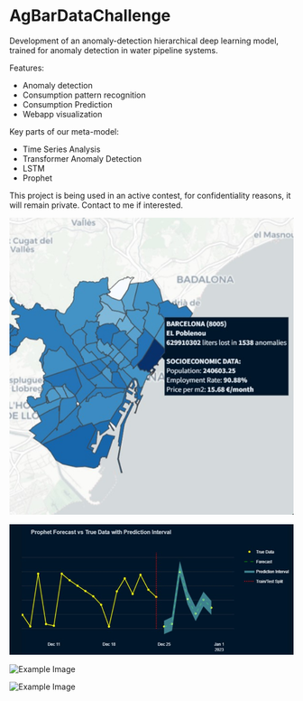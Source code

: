 # AgBarDataChallenge
Development of an anomaly-detection hierarchical deep learning model, trained for anomaly detection in water pipeline systems.

Features: 
 - Anomaly detection
 - Consumption pattern recognition
 - Consumption Prediction
 - Webapp visualization

Key parts of our meta-model: 
 - Time Series Analysis 
 - Transformer Anomaly Detection
 - LSTM
 - Prophet

This project is being used in an active contest, for confidentiality reasons, it will remain private. Contact to me if interested.


 ![Example Image](images/Map.jpg)


![Example Image](images/Prophet.jpg)


![Example Image](images/Training.jpg)


![Example Image](images/TranAD.jpg)
